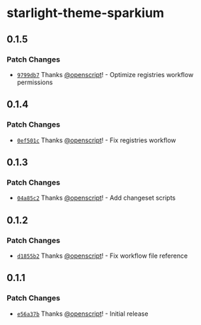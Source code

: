 # starlight-theme-sparkium

## 0.1.5

### Patch Changes

- [`9799db7`](https://github.com/sparkium/starlight-theme/commit/9799db70feca947ccf949e819e003dc4c43268b5) Thanks [@openscript](https://github.com/openscript)! - Optimize registries workflow permissions

## 0.1.4

### Patch Changes

- [`0ef501c`](https://github.com/sparkium/starlight-theme/commit/0ef501c3267bcab5dbf55efbe6ad0ae89878db67) Thanks [@openscript](https://github.com/openscript)! - Fix registries workflow

## 0.1.3

### Patch Changes

- [`04a85c2`](https://github.com/sparkium/starlight-theme/commit/04a85c23e7a4e242460360d85837ddbe6f85eb7e) Thanks [@openscript](https://github.com/openscript)! - Add changeset scripts

## 0.1.2

### Patch Changes

- [`d1855b2`](https://github.com/sparkium/starlight-theme/commit/d1855b22400c596ac2bfaa66a27c2943718c2562) Thanks [@openscript](https://github.com/openscript)! - Fix workflow file reference

## 0.1.1

### Patch Changes

- [`e56a37b`](https://github.com/sparkium/starlight-theme/commit/e56a37b769d7b47d108eaae568e34c215f46213d) Thanks [@openscript](https://github.com/openscript)! - Initial release
